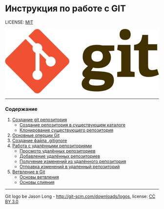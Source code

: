 # Инструкция по работе с GIT



LICENSE: [MIT](./license.md)

![git-log](./git_logo.png)

---

### Содержание
1. [Создание git репозитория](./init.md)
   + [Создание репозитория в существующем каталоге](./start.md)
   + [Клонирование существующего репозитория](./clone.md)
2. [Основные оперции Git](./commands.md)
3. [Создание файла .gitignore](./gitignore.md)
3. [Работа с удалёнными репозиториями](./remote.md)
   + [Просмотр удалённых репозиториев](./remote1.md)
   + [Добавление удалённых репозиториев](./remote2.md)
   + [Получение изменений из удалённого репозитория](./remote3.md)
   + [Отправка изменений в удаленный репозиторий](./remote4.md)
4. [Ветвление в Git](./branching.md)
   + [Основы ветвления]()
   + [Основы слияния]()


---

Git logo be Jason Long  - 	http://git-scm.com/downloads/logos, license: [CC BY 3.0](https://creativecommons.org/licenses/by/3.0/)